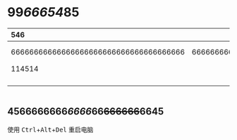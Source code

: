 # 99*66654*85

| 546                                    | col4562                                                                           | co456l3                               |
| :------------------------------------- | --------------------------------------------------------------------------------- | ------------------------------------- |
| 66666666666666666666666666666666666666 | 666666666666666666666666666666666666666666666666666666666666666666666666666666666 | 6666666666666664565555你好55666666666 |
| 114514                                 |                                                                                   |                                       |
|                                        |                                                                                   |                                       |
|                                        |                                                                                   |                                       |
|                                        |                                                                                   |                                       |
|                                        |                                                                                   |                                       |

|  |  |  |  |  |  |
| - | - | - | - | - | - |

## 45**66**666666*6666*66~~666666~~6645
使用 <kbd>Ctrl</kbd>+<kbd>Alt</kbd>+<kbd>Del</kbd> 重启电脑